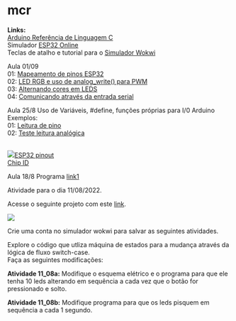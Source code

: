 # mcr
<b>Links:</b><BR>
<a href=https://www.arduino.cc/reference/pt/>Arduino Referência de Linguagem C</a><BR>
Simulador <a href=https://wokwi.com/projects/new/esp32>ESP32 Online</a>
<BR>
Teclas de atalho e tutorial para o <a href=https://docs.wokwi.com/pt-BR/guides/diagram-editor> Simulador Wokwi</a>

Aula 01/09
<BR>01: <a href=https://wokwi.com/projects/341561728616628819>Mapeamento de pinos ESP32</a>
<BR>02: <a href=https://wokwi.com/projects/341562296506516051>LED RGB e uso de analog_write() para PWM</a>
<BR>03: <a href=https://wokwi.com/projects/341562149868405330>Alternando cores em LEDS</a>
<BR>04: <a href=https://wokwi.com/projects/341561853822894674>Comunicando através da entrada serial</a>

Aula 25/8 
Uso de Variáveis, #define, funções próprias para I/0 Arduino<BR>
Exemplos:
<BR>01: <a href=https://wokwi.com/projects/339670467067511378>Leitura de pino </a>
<bR>02: <a href=https://wokwi.com/projects/340963795998343762>Teste leitura analógica</a>

<br><a href=https://microcontrollerslab.com/wp-content/uploads/2019/02/ESP32-pinout-mapping.png target=_blank><img src=https://microcontrollerslab.com/wp-content/uploads/2019/02/ESP32-pinout-mapping.png>ESP32 pinout<a/>
<BR><a href=https://wokwi.com/projects/340959007153848914> Chip ID</a><BR>  
  
Aula 18/8   Programa <a href=https://wokwi.com/projects/340328764284076626> link1 </a>

Atividade para o dia 11/08/2022.

Acesse o seguinte projeto com este <a href=https://wokwi.com/projects/339673145686360659>link</a>.

<img src=https://raw.githubusercontent.com/mchavesferreira/mcr/main/imagens/leds_painel.png> <P>

Crie uma conta no simulador wokwi para salvar as seguintes atividades. <P>
Explore o código que utliza máquina de estados para a mudança através da lógica de fluxo switch-case. <BR> Faça as seguintes modificações:

<b>Atividade 11_08a:</b> Modifique o esquema elétrico e o programa para que ele tenha 10 leds alterando em sequência a cada vez que o botão for pressionado e solto.

<b>Atividade 11_08b:</b> Modifique programa para que os leds pisquem em sequência a cada 1 segundo.
